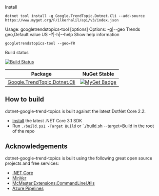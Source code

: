 Install

    dotnet tool install -g Google.TrendTopic.Dotnet.Cli --add-source https://www.myget.org/F/ilkerhalil/api/v3/index.json

Usage: googletrendstopics-tool [options]
Options:
-g|--geo <GEO> Trends geo,Default value US
-?|-h|--help Show help information

    googletrendstopics-tool --geo=TR

Build status
    
[![Build Status](https://dev.azure.com/ilkerhalil/dotnet-google-trend-topics/_apis/build/status/ilkerhalil.dotnet-google-trend-topics?branchName=development)](https://dev.azure.com/ilkerhalil/dotnet-google-trend-topics/_build/latest?definitionId=5&branchName=development)


| Package | NuGet Stable | 
| ------- | ------------ | 
| [Google.TrendTopic.Dotnet.Cli](https://www.myget.org/feed/ilkerhalil/package/nuget/Google.TrendTopic.Dotnet.Cli) | [![MyGet Badge](https://www.myget.org/feed/ilkerhalil/package/nuget/Google.TrendTopic.Dotnet.Cli)](https://www.myget.org/feed/ilkerhalil/package/nuget/Google.TrendTopic.Dotnet.Cli)



## How to build

dotnet-google-trend-topics is built against the latest DotNet Core 2.2.

-   [Install](https://www.microsoft.com/net/download/core#/current)  the latest .NET Core 3.1 SDK
-   Run  `./build.ps1 -Target Build`  or  `./build.sh --target=Build  in the root of the repo

## Acknowledgements
dotnet-google-trend-topics is built using the following great open source projects and free services:

* [.NET Core](https://github.com/dotnet/core)
* [MinVer](https://github.com/adamralph/minver)
* [McMaster.Extensions.CommandLineUtils](https://github.com/natemcmaster/CommandLineUtils)
* [Azure Pipelines
](https://azure.microsoft.com/tr-tr/services/devops/pipelines//)

